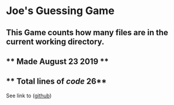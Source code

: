 # Joe's Guessing Game

## This Game counts how many files are in the current working directory.

## ** Made August 23 2019 **
## ** Total lines of *code* 26**

See link to ([github](https://github.com/joblas/Projects.git))